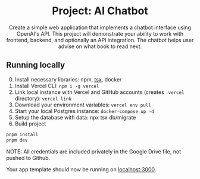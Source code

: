 
<h1 align="center">Project: AI Chatbot</h1>

<p align="center">
  Create a simple web application that implements a chatbot interface using OpenAI's API. This project will demonstrate your ability to work with frontend, backend, and optionally an API integration. 
  The chatbot helps user advise on what book to read next.
</p>

## Running locally

0. Install necessary libraries: npm, [tsx](https://tsx.is/getting-started), docker
1. Install Vercel CLI: `npm i -g vercel`
2. Link local instance with Vercel and GitHub accounts (creates `.vercel` directory): `vercel link`
3. Download your environment variables: `vercel env pull`
4. Start your local Postgres instance: `docker-compose up -d`
5. Setup the database with data: npx tsx db/migrate
6. Build project 
```bash
pnpm install
pnpm dev
```

NOTE: All credentials are included privately in the Google Drive file, not pushed to Github.

Your app template should now be running on [localhost:3000](http://localhost:3000/).
